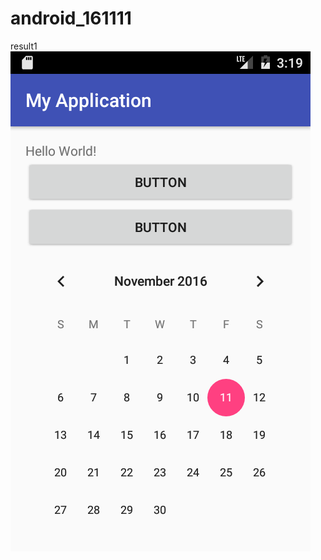 # android_161111
result1
<img src="https://github.com/smpark222/android_161111/blob/master/app/pcs/Screenshot_1478834354.png">
